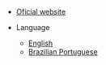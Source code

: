 * [Oficial website](https://tainacan.org ':ignore')
  
* Language
  * [English](/)
  * [Brazilian Portuguese](/pt-br/)
